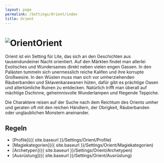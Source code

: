 ```yaml
---
layout: page
permalink: /Settings/Orient/index
title: Orient
---
```


<h1><img alt="Orient" src="{{ site.baseurl }}/assets/images/icons/orient.png"/>Orient</h1>

Orient ist ein Setting für Lite, das sich an den Geschichten aus tausendundeiner Nacht orientiert. Auf den Märkten findet man allerlei Exotisches und Wundersames direkt neben vielen engen Gassen. In den Palästen tummeln sich unermesslich reiche Kalifen und ihre korrupte Großwesire. In den Wüsten muss man sich vor umherziehenden Räuberbanden und Sklavenkarawanen hüten, dafür gibt es prächtige Oasen und altertümliche Ruinen zu entdecken. Natürlich trifft man überall auf mächtige Dschinne, geheimnisvolle Wunderlampen und fliegende Teppiche.

Die Charaktere reisen auf der Suche nach dem Reichtum des Orients umher und geraten oft mit den reichen Händlern, der Obrigkeit, Räuberbanden oder unglaublichen Monstern aneinander.

## Regeln

- [Profile]({{ site.baseurl }}/Settings/Orient/Profile)
- [Magiekategorien]({{ site.baseurl }}/Settings/Orient/Magiekategorien)
- [Archetypen]({{ site.baseurl }}/Settings/Orient/Archetypen)
- [Ausrüstung]({{ site.baseurl }}/Settings/Orient/Ausrüstung)

